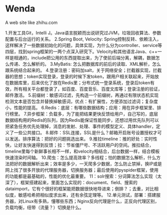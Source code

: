 # Wenda
A web site like zhihu.com

1.开发工具Git，Intelli J。Java语言脱颖而出说研究过JVM，垃圾回收算法、参数配置与后台运行的关系。
2.Spring Boot, Velocity: Spring控制反转、依赖注入，这样解决了一些数据初始化的问题，具体实现，为什么分为controller、service等四层，找到spring框架的一两个点深入研究下。Velocity和其他语言Java、c++一样是相通的，include把公用的东西提取出来，为了使前后端分离，解耦，数据怎么传递、怎么解析的。
3.MyBatis: 怎么把数据库的前后的读取、XML解析，怎么跟系统结合起来的。
4.登录注册：密码加salt，关于网络安全；拦截器实现，拦截器的思想；token实现登录，登录的时候下发token，跟用户相关联起来，开始放在数据库里，后来优化了放在Redis里；分布式统一登录系统，登录后token有效，所有相关平台都登录了，如百度、百度音乐、百度文库等；登录注册的验证，邮件激活。
5.前缀树：敏感词过滤，先构造一个前缀树，再通过有限状态机实现检测文本是否包含并替换掉敏感词，优点：有扩展性，方便添加过滤词；复杂度小，性能的提高。
6.Redis：底层：有哪些数据结构；应用：用在异步框架里、排行榜里。
7.异步框架：负载多，为了能把结果更快反馈给用户，自己写的，底层数据结构用的Redis的队列，因为Redis能保证性能同步，还想过用优先队列可以把紧急任务优先处理掉，消息的发射、处理、事件的模型定义、具体handler，定义了一些公共接口。
8.邮件：SSL连接，SSL是什么？邮箱开启账号设置授权才可以发送。排序算法：把好的问题挑选出来。
9.推拉timeline：推的好处：实时性快，让好友快速得到反馈；拉：节省僵尸号、不活跃用户的空间。推拉结合，timeline里每个新鲜事长相不一样，和velocity相结合，后台数据一样，结合模板快速渲染时间轴。
10.爬虫：怎么提高效率？多线程；怕的数据怎么解析，什么方法把好的数据解析出来；效率是多少，一天爬多少数据，怎么防止禁掉，换IP或是网上找了很多开放的代理服务器，切换服务器；最后使用的pyspider框架，使用的功能都是最基础的，性能的优化最重要。
11：solr搜索：分词算法怎么实现（太深了），框架搭建起来，里面怎么实现的：document、field、搜索的dataimport，它有个很好的框架能把数据很快地导进来；倒排？；去重，对比相似度，敏感哈希把相似度求出来，还有余弦定理等。
12.单元测试，部署：搭建服务器，对Linux有多熟，懂哪些东西；Nginx反向代理是什么，正反向代理区别，负载均衡，纽带（流量？）切换是什么。
